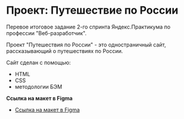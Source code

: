 # Проект: Путешествие по России

Перевое итоговое задание 2-го спринта Яндекс.Практикума по профессии "Веб-разработчик".

Проект "Путешествия по России" - это одностраничный сайт, рассказывающий о путешествиях по России.

Сайт сделан с помощью:
 - HTML
 - CSS 
 - методологии БЭМ


**Ссылка на макет в Figma**

* [Ссылка на макет в Figma](https://www.figma.com/file/5S2WSbEFL6awjVWJ0NWL8Q/Sprint-3_-Russia-_-desktop-mobile?node-id=28503%3A0)

